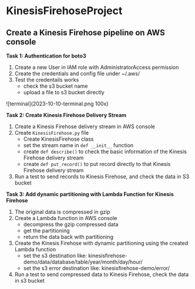 # KinesisFirehoseProject

## Create a Kinesis Firehose pipeline on AWS console

**Task 1: Authentication for boto3**

1. Create a new User in IAM role with AdministratorAccess permission
2. Create the credentials and config file under ~/.aws/
3. Test the credentails works
    - check the s3 bucket name
    - upload a file to s3 bucket directly

![terminal](2023-10-10-terminal.png 100x)

**Task 2: Create Kinesis Firehose Delivery Stream**

1. Create a Kinesis Firehose delivery stream in AWS console
2. Create `KinesisFirehose.py` file
   - Create KinesisFirehose class
   - set the stream name in `def __init__` function
   - create `def describe()` to check the basic information of the Kinesis Firehose delivery stream
   - create `def put_record()` to put record directly to that Kinesis Firehose delivery stream
3. Run a test to send records to Kinesis Firehose, and check the data in S3 bucket

**Task 3: Add dynamic partitioning with Lambda Function for Kinesis Firehose**
1. The original data is compressed in gzip
2. Create a Lambda function in AWS console
   - decompress the gzip compressed data
   - get the partitioning
   - return the data back with partitioning
3. Create the Kinesis Firehose with dynamic partitioning using the created Lambda function
   - set the s3 destination like: kinesisfirehose-demo/data/database/table/year/month/day/hour/
   - set the s3 error destination like: kinesisfirehose-demo/error/
5. Run a test to send compressed data to Kinesis Firehose, check the data in s3 bucket

